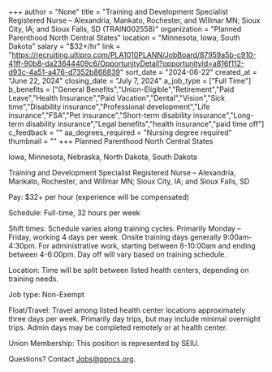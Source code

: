 +++
author = "None"
title = "Training and Development Specialist Registered Nurse – Alexandria, Mankato, Rochester, and Willmar MN; Sioux City, IA; and Sioux Falls, SD (TRAIN002558)"
organization = "Planned Parenthood North Central States"
location = "Minnesota, Iowa, South Dakota"
salary = "$32+/hr"
link = "https://recruiting.ultipro.com/PLA1010PLANN/JobBoard/87959a5b-c910-41ff-90b8-da23644409c6/OpportunityDetail?opportunityId=a816f112-d93c-4a51-a476-d7352b868839"
sort_date = "2024-06-22"
created_at = "June 22, 2024"
closing_date = "July 7, 2024"
a_job_type = ["Full Time"]
b_benefits = ["General Benefits","Union-Eligible","Retirement","Paid Leave","Health Insurance","Paid Vacation","Dental","Vision","Sick time","Disability insurance","Professional development","Life insurance","FSA","Pet insurance","Short-term disability insurance","Long-term disability insurance","Legal benefits","health insurance","paid time off"]
c_feedback = ""
aa_degrees_required = "Nursing degree required"
thumbnail = ""
+++
Planned Parenthood North Central States

Iowa, Minnesota, Nebraska, North Dakota, South Dakota
 

Training and Development Specialist Registered Nurse – Alexandria, Mankato, Rochester, and Willmar MN; Sioux City, IA; and Sioux Falls, SD


Pay: $32+ per hour (experience will be compensated)

Schedule: Full-time, 32 hours per week

Shift times: Schedule varies along training cycles. Primarily Monday – Friday, working 4 days per week. Onsite training days generally 9:00am-4:30pm. For administrative work, starting between 8-10:00am and ending between 4-6:00pm. Day off will vary based on training schedule.

Location: Time will be split between listed health centers, depending on training needs.

Job type: Non-Exempt

Float/Travel: Travel among listed health center locations approximately three days per week. Primarily day trips, but may include minimal overnight trips. Admin days may be completed remotely or at health center.

Union Membership: This position is represented by SEIU.

Questions? Contact Jobs@ppncs.org.